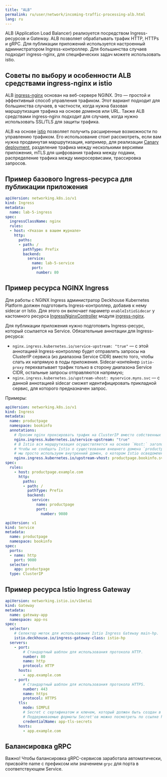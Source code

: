 ```yaml
---
title: "ALB"
permalink: ru/user/network/incoming-traffic-processing-alb.html
lang: ru
---
```


ALB (Application Load Balancer) реализуется посредством Ingress-ресурсов и Gateway.
ALB позволяет обрабатывать трафик HTTP, HTTPs и gRPC.
Для публикации приложений используется настроенный администратором Ingress-контроллер.
Для большинства случаев подходит ingress-nginx, для специфических задач можете использовать istio.

## Советы по выбору и особенности ALB средствами ingress-nginx и istio

ALB [ingress-nginx](../reference/mc/ingress-nginx/) основан на веб-сервере NGINX. Это — простой и эффективный способ управления трафиком.
Этот вариант подходит для большинства случаев, в частности, когда нужна базовая маршрутизация трафика на основе доменов или URL.
Также ALB средствами ingress-nginx подходит для случаев, когда нужно использовать SSL/TLS для защиты трафика.

ALB на основе [istio](../reference/mc/istio/) позволяет получить расширенные возможности по управлению трафиком. Его использование стоит рассмотреть, если вам нужна продвинутая маршрутизация, например, для реализации [Canary deployment](../user/canary-deployment.html), разделение трафика между несколькими версиями приложения, mTLS для шифрования трафика между подами, распределение трафика между микросервисами, трассировка запросов.

## Пример базового Ingress-ресурса для публикации приложения

```yaml
apiVersion: networking.k8s.io/v1
kind: Ingress
metadata:
  name: lab-5-ingress
spec:
  ingressClassName: nginx
  rules:
  - host: <Указан в вашем журнале>
    http:
      paths:
      - path: /
        pathType: Prefix
        backend:
          service:
            name: lab-5-service
            port:
              number: 80
```

## Пример ресурса NGINX Ingress

Для работы с NGINX Ingress администратор Deckhouse Kubernetes Platform должен подготовить Ingress-контроллер, добавив к нему sidecar от Istio. Для этого он включает параметр `enableIstioSidecar` у кастомного ресурса [IngressNginxController](../reference/cr/ingressnginxcontroller/) модуля [ingress-nginx](../reference/mc/ingress-nginx/).

Для публикации приложения нужно подготовить Ingress-ресурс, который ссылается на Service. Обязательные аннотации для Ingress-ресурса:
  
* `nginx.ingress.kubernetes.io/service-upstream: "true"` — с этой аннотацией Ingress-контроллер будет отправлять запросы на ClusterIP сервиса (из диапазона Service CIDR) вместо того, чтобы слать их напрямую в поды приложения. Sidecar-контейнер `istio-proxy` перехватывает трафик только в сторону диапазона Service CIDR, остальные запросы отправляются напрямую;
* `nginx.ingress.kubernetes.io/upstream-vhost: myservice.myns.svc` — с данной аннотацией sidecar сможет идентифицировать прикладной сервис, для которого предназначен запрос.

Примеры:

```yaml
apiVersion: networking.k8s.io/v1
kind: Ingress
metadata:
  name: productpage
  namespace: bookinfo
  annotations:
    # Просим nginx проксировать трафик на ClusterIP вместо собственных IP подов.
    nginx.ingress.kubernetes.io/service-upstream: "true"
    # В Istio вся маршрутизация осуществляется на основе `Host:` заголовка запросов.
    # Чтобы не сообщать Istio о существовании внешнего домена `productpage.example.com`,
    # мы просто используем внутренний домен, о котором Istio осведомлен.
    nginx.ingress.kubernetes.io/upstream-vhost: productpage.bookinfo.svc
spec:
  rules:
    - host: productpage.example.com
      http:
        paths:
        - path: /
          pathType: Prefix
          backend:
            service:
              name: productpage
              port:
                number: 9080
```

```yaml
apiVersion: v1
kind: Service
metadata:
  name: productpage
  namespace: bookinfo
spec:
  ports:
  - name: http
    port: 9080
  selector:
    app: productpage
  type: ClusterIP
```

## Пример ресурса Istio Ingress Gateway

```yaml
apiVersion: networking.istio.io/v1beta1
kind: Gateway
metadata:
  name: gateway-app
  namespace: app-ns
spec:
  selector:
    # Селектор меток для использования Istio Ingress Gateway main-hp.
    istio.deckhouse.io/ingress-gateway-class: istio-hp
  servers:
    - port:
        # Стандартный шаблон для использования протокола HTTP.
        number: 80
        name: http
        protocol: HTTP
      hosts:
        - app.example.com
    - port:
        # Стандартный шаблон для использования протокола HTTPS.
        number: 443
        name: https
        protocol: HTTPS
      tls:
        mode: SIMPLE
        # Secret с сертификатом и ключем, который должен быть создан в d8-ingress-istio namespace.
        # Поддерживаемые форматы Secret'ов можно посмотреть по ссылке https://istio.io/latest/docs/tasks/traffic-management/ingress/secure-ingress/#key-formats.
        credentialName: app-tls-secrets
      hosts:
        - app.example.com
```

## Балансировка gRPC

Важно! Чтобы балансировка gRPC-сервисов заработала автоматически, присвойте name с префиксом или значением `grpc` для порта в соответствующем Service.
